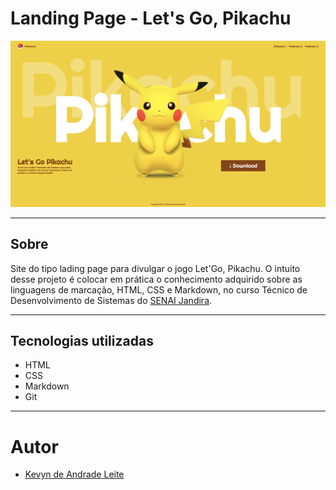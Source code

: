 # Landing Page - Let's Go, Pikachu

![](./screenshot/preview.png)

---
## Sobre
Site do tipo lading page para divulgar o jogo Let'Go, Pikachu.
O intuito desse projeto é colocar em prática o conhecimento adquirido sobre as linguagens de marcação, HTML, CSS e Markdown, no curso Técnico de Desenvolvimento de Sistemas do [SENAI Jandira](https://sp.senai.br/unidade/jandira/).

---
## Tecnologias utilizadas
- HTML
- CSS
- Markdown
- Git

---
# Autor
- [Kevyn de Andrade Leite](https://www.linkedin.com/in/kevyn-andrade-leite-b275081b5/)
